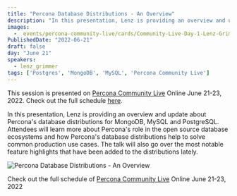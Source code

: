 ```yaml
---
title: "Percona Database Distributions - An Overview"
description: "In this presentation, Lenz is providing an overview and update about Percona's database distributions for MongoDB, MySQL and PostgreSQL."
images:
  -  events/percona-community-live/cards/Community-Live-Day-1-Lenz-Grimmer.jpg
PublishedDate: "2022-06-21"
draft: false
day: "June 21"
speakers:
  - lenz_grimmer
tags: ['Postgres', 'MongoDB', 'MySQL', 'Percona Community Live']
---
```



This session is presented on [Percona Community Live](/events/percona-community-live-2022/) Online June 21-23, 2022. Check out the full schedule [here](/events/percona-community-live-2022/).

In this presentation, Lenz is providing an overview and update about Percona's database distributions for MongoDB, MySQL and PostgreSQL. Attendees will learn more about Percona's role in the open source database ecosystems and how Percona's database distributions help to solve common production use cases. The talk will also go over the most notable feature highlights that have been added to the distributions lately.

![Percona Database Distributions - An Overview](events/percona-community-live/cards/Community-Live-Day-1-Lenz-Grimmer.jpg)

Check out the full schedule of [Percona Community Live](/events/percona-community-live-2022/) Online June 21-23, 2022